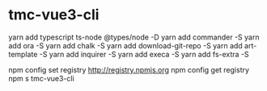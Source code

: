 # tmc-vue3-cli

yarn add typescript ts-node @types/node -D
yarn add commander -S
yarn add ora -S
yarn add chalk -S
yarn add download-git-repo -S
yarn add art-template -S
yarn add inquirer -S
yarn add execa -S
yarn add fs-extra -S

<!-- 是否要启动服务，是否要启动浏览器 -->

npm config set registry http://registry.npmjs.org
npm config get registry
npm s tmc-vue3-cli
